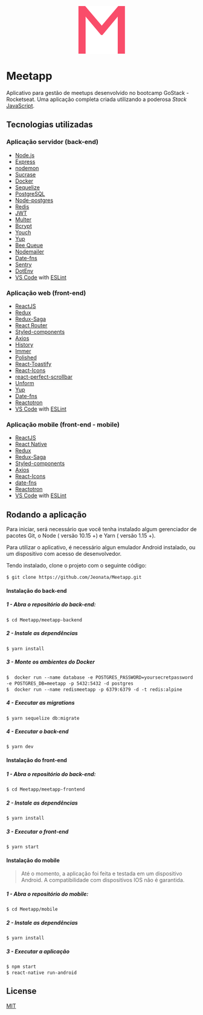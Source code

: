    
<p align="center">
  <img src="https://raw.githubusercontent.com/Jeonata/Meetapp/master/mobile/src/assets/logo@3x.png">
</p>

# Meetapp

Aplicativo para gestão de meetups desenvolvido no bootcamp GoStack - Rocketseat.
Uma aplicação completa criada utilizando a poderosa *Stack* [JavaScript](https://www.ecma-international.org/ecma-262/10.0/index.html).


## Tecnologias utilizadas

### Aplicação servidor (back-end)
-   [Node.js](https://nodejs.org/en/](https://nodejs.org/))
-   [Express](https://expressjs.com/)
-   [nodemon](https://nodemon.io/)
-   [Sucrase](https://github.com/alangpierce/sucrase)
-   [Docker](https://www.docker.com/docker-community)
-   [Sequelize](http://docs.sequelizejs.com/)
-   [PostgreSQL](https://www.postgresql.org/)
-   [Node-postgres](https://www.npmjs.com/package/pg)
-   [Redis](https://redis.io/)
-   [JWT](https://jwt.io/)
-   [Multer](https://github.com/expressjs/multer)
-   [Bcrypt](https://www.npmjs.com/package/bcrypt)
-   [Youch](https://www.npmjs.com/package/youch)
-   [Yup](https://www.npmjs.com/package/yup)
-   [Bee Queue](https://www.npmjs.com/package/bcrypt)
-   [Nodemailer](https://nodemailer.com/about/)
-   [Date-fns](https://date-fns.org/)
-   [Sentry](https://sentry.io/)
-   [DotEnv](https://www.npmjs.com/package/dotenv)
-   [VS Code](https://code.visualstudio.com/) with [ESLint]([https://marketplace.visualstudio.com/items?itemName=dbaeumer.vscode-eslint](https://marketplace.visualstudio.com/items?itemName=dbaeumer.vscode-eslint))

###  Aplicação web (front-end)
-   [ReactJS](https://reactjs.org/)
-   [Redux](https://redux.js.org/)
-   [Redux-Saga](https://redux-saga.js.org/)
-   [React Router](https://github.com/ReactTraining/react-router)
-   [Styled-components](https://www.styled-components.com/)
-   [Axios](https://github.com/axios/axios)
-   [History](https://www.npmjs.com/package/history)
-   [Immer](https://github.com/immerjs/immer)
-   [Polished](https://polished.js.org/)
-   [React-Toastify](https://fkhadra.github.io/react-toastify/)
-   [React-Icons](http://react-icons.github.io/react-icons/)
-   [react-perfect-scrollbar](https://github.com/OpusCapita/react-perfect-scrollbar)
-   [Unform](https://github.com/Rocketseat/unform)
-   [Yup](https://www.npmjs.com/package/yup)
-   [Date-fns](https://date-fns.org/)
-   [Reactotron](https://infinite.red/reactotron)
-   [VS Code](https://code.visualstudio.com/) with [ESLint]([https://marketplace.visualstudio.com/items?itemName=dbaeumer.vscode-eslint](https://marketplace.visualstudio.com/items?itemName=dbaeumer.vscode-eslint))

### Aplicação mobile (front-end - mobile)
-   [ReactJS](https://reactjs.org/)
-   [React Native](https://facebook.github.io/react-native/)
-   [Redux](https://redux.js.org/)
-   [Redux-Saga](https://redux-saga.js.org/)
-   [Styled-components](https://www.styled-components.com/)
-   [Axios](https://github.com/axios/axios)
-   [React-Icons](http://react-icons.github.io/react-icons/)
-   [date-fns](https://date-fns.org/)
-   [Reactotron](https://infinite.red/reactotron)
-   [VS Code](https://code.visualstudio.com/) with [ESLint]([https://marketplace.visualstudio.com/items?itemName=dbaeumer.vscode-eslint](https://marketplace.visualstudio.com/items?itemName=dbaeumer.vscode-eslint))

## Rodando a aplicação

 Para iniciar, será necessário que você tenha instalado algum gerenciador de pacotes Git, o Node ( versão 10.15 +) e Yarn  ( versão 1.15 +).

Para utilizar o aplicativo, é necessário algun emulador Android instalado, ou um dispositivo com acesso de desenvolvedor.
 
Tendo instalado, clone o projeto com o seguinte código:

    $ git clone https://github.com/Jeonata/Meetapp.git

#### Instalação do back-end

##### 1 - Abra o repositório do back-end:

    $ cd Meetapp/meetapp-backend 
 
##### 2 - Instale as dependências

    $ yarn install
    
##### 3 - Monte os ambientes do Docker

    $  docker run --name database -e POSTGRES_PASSWORD=yoursecretpassword -e POSTGRES_DB=meetapp -p 5432:5432 -d postgres
    $  docker run --name redismeetapp -p 6379:6379 -d -t redis:alpine
    
##### 4 - Executar as migrations

    $ yarn sequelize db:migrate

##### 4 - Executar o back-end

    $ yarn dev
    
#### Instalação do front-end

##### 1 - Abra o repositório do back-end:

    $ cd Meetapp/meetapp-frontend 
 
##### 2 - Instale as dependências

    $ yarn install

##### 3 - Executar o front-end

    $ yarn start

#### Instalação do mobile



> Até o momento, a aplicação foi feita e testada em um dispositivo Android. A compatibilidade com dispositivos IOS não é garantida.


##### 1 - Abra o repositório do mobile:

    $ cd Meetapp/mobile 
 
##### 2 - Instale as dependências

    $ yarn install

##### 3 - Executar a aplicação

    $ npm start
    $ react-native run-android


## License
[MIT](https://github.com/Jeonata/Meetapp/blob/master/LICENSE)

